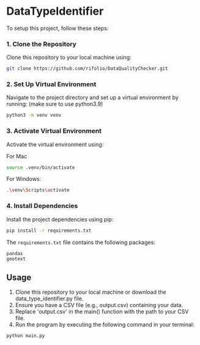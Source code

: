 # DataTypeIdentifier

To setup this project, follow these steps:

### 1. Clone the Repository

Clone this repository to your local machine using:

```bash
git clone https://github.com/rifolio/DataQualityChecker.git
```

### 2. Set Up Virtual Environment

Navigate to the project directory and set up a virtual environment by running: 
(make sure to use python3.9)
```bash
python3 -m venv venv
```

### 3. Activate Virtual Environment

Activate the virtual environment using:

For Mac
```bash
source .venv/bin/activate
```

For Windows:
```bash
.\venv\Scripts\activate
```


### 4. Install Dependencies

Install the project dependencies using pip:

```bash
pip install -r requirements.txt
```

The `requirements.txt` file contains the following packages:

```
pandas
geotext
```

## Usage

1. Clone this repository to your local machine or download the data_type_identifier.py file.
2. Ensure you have a CSV file (e.g., output.csv) containing your data.
3. Replace 'output.csv' in the main() function with the path to your CSV file.
4. Run the program by executing the following command in your terminal:

```bash
python main.py
```